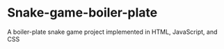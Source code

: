 # Snake-game-boiler-plate
A boiler-plate snake game project implemented in HTML, JavaScript, and CSS

